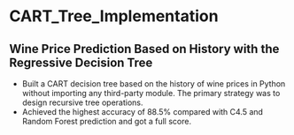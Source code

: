 # CART_Tree_Implementation

## Wine Price Prediction Based on History with the Regressive Decision Tree 

* Built a CART decision tree based on the history of wine prices in Python without importing any third-party module. The primary strategy was to design recursive tree operations.
* Achieved the highest accuracy of 88.5% compared with C4.5 and Random Forest prediction and got a full score.
